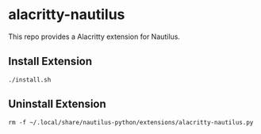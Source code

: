 # alacritty-nautilus

This repo provides a Alacritty extension for Nautilus.

## Install Extension

```
./install.sh
```

## Uninstall Extension

```
rm -f ~/.local/share/nautilus-python/extensions/alacritty-nautilus.py
```
